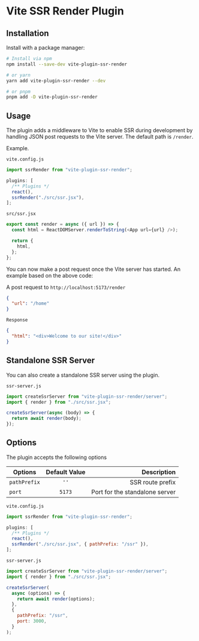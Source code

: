 # Vite SSR Render Plugin

## Installation

Install with a package manager:

```bash
# Install via npm
npm install --save-dev vite-plugin-ssr-render

# or yarn
yarn add vite-plugin-ssr-render --dev

# or pnpm
pnpm add -D vite-plugin-ssr-render
```

## Usage

The plugin adds a middleware to Vite to enable SSR during development by handling JSON post requests to the Vite server. The default path is `/render`.

Example.

`vite.config.js`

```js
import ssrRender from "vite-plugin-ssr-render";

plugins: [
  /** Plugins */
  react(),
  ssrRender("./src/ssr.jsx"),
];
```

`src/ssr.jsx`

```js
export const render = async ({ url }) => {
  const html = ReactDOMServer.renderToString(<App url={url} />);

  return {
    html,
  };
};
```

You can now make a post request once the Vite server has started.
An example based on the above code:

A post request to `http://localhost:5173/render`

```json
{
  "url": "/home"
}
```

`Response`

```json
{
  "html": "<div>Welcome to our site!</div>"
}
```

## Standalone SSR Server

You can also create a standalone SSR server using the plugin.

`ssr-server.js`

```js
import createSsrServer from "vite-plugin-ssr-render/server";
import { render } from "./src/ssr.jsx";

createSsrServer(async (body) => {
  return await render(body);
});
```

## Options

The plugin accepts the following options

| Options      | Default Value |                    Description |
| ------------ | :-----------: | -----------------------------: |
| `pathPrefix` |     `''`      |               SSR route prefix |
| `port`       |    `5173`     | Port for the standalone server |

`vite.config.js`

```js
import ssrRender from "vite-plugin-ssr-render";

plugins: [
  /** Plugins */
  react(),
  ssrRender("./src/ssr.jsx", { pathPrefix: "/ssr" }),
];
```

`ssr-server.js`

```js
import createSsrServer from "vite-plugin-ssr-render/server";
import { render } from "./src/ssr.jsx";

createSsrServer(
  async (options) => {
    return await render(options);
  },
  {
    pathPrefix: "/ssr",
    port: 3000,
  }
);
```
